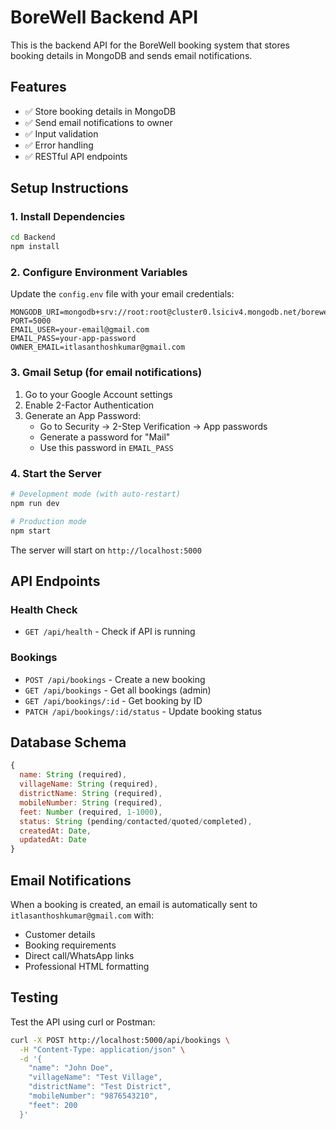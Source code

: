 # BoreWell Backend API

This is the backend API for the BoreWell booking system that stores booking details in MongoDB and sends email notifications.

## Features

- ✅ Store booking details in MongoDB
- ✅ Send email notifications to owner
- ✅ Input validation
- ✅ Error handling
- ✅ RESTful API endpoints

## Setup Instructions

### 1. Install Dependencies

```bash
cd Backend
npm install
```

### 2. Configure Environment Variables

Update the `config.env` file with your email credentials:

```env
MONGODB_URI=mongodb+srv://root:root@cluster0.lsiciv4.mongodb.net/borewell_bookings
PORT=5000
EMAIL_USER=your-email@gmail.com
EMAIL_PASS=your-app-password
OWNER_EMAIL=itlasanthoshkumar@gmail.com
```

### 3. Gmail Setup (for email notifications)

1. Go to your Google Account settings
2. Enable 2-Factor Authentication
3. Generate an App Password:
   - Go to Security → 2-Step Verification → App passwords
   - Generate a password for "Mail"
   - Use this password in `EMAIL_PASS`

### 4. Start the Server

```bash
# Development mode (with auto-restart)
npm run dev

# Production mode
npm start
```

The server will start on `http://localhost:5000`

## API Endpoints

### Health Check
- `GET /api/health` - Check if API is running

### Bookings
- `POST /api/bookings` - Create a new booking
- `GET /api/bookings` - Get all bookings (admin)
- `GET /api/bookings/:id` - Get booking by ID
- `PATCH /api/bookings/:id/status` - Update booking status

## Database Schema

```javascript
{
  name: String (required),
  villageName: String (required),
  districtName: String (required),
  mobileNumber: String (required),
  feet: Number (required, 1-1000),
  status: String (pending/contacted/quoted/completed),
  createdAt: Date,
  updatedAt: Date
}
```

## Email Notifications

When a booking is created, an email is automatically sent to `itlasanthoshkumar@gmail.com` with:
- Customer details
- Booking requirements
- Direct call/WhatsApp links
- Professional HTML formatting

## Testing

Test the API using curl or Postman:

```bash
curl -X POST http://localhost:5000/api/bookings \
  -H "Content-Type: application/json" \
  -d '{
    "name": "John Doe",
    "villageName": "Test Village",
    "districtName": "Test District",
    "mobileNumber": "9876543210",
    "feet": 200
  }'
```
